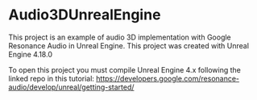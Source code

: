 # Audio3DUnrealEngine
This project is an example of audio 3D implementation with Google Resonance Audio in Unreal Engine. 
This project was created with Unreal Engine 4.18.0


To open this project you must compile Unreal Engine 4.x following the linked repo in this tutorial:
https://developers.google.com/resonance-audio/develop/unreal/getting-started/
